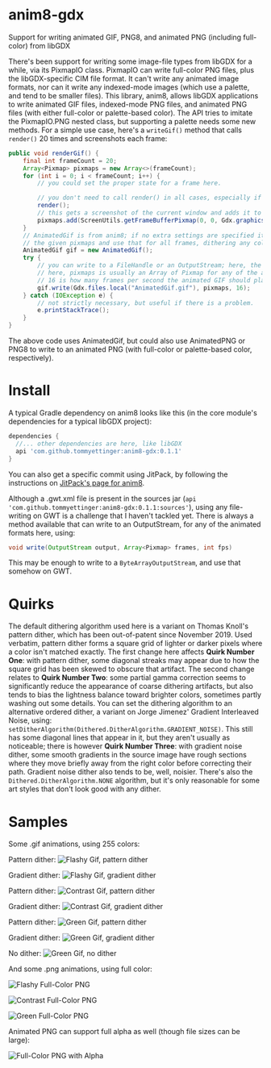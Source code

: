 # anim8-gdx
Support for writing animated GIF, PNG8, and animated PNG (including full-color) from libGDX

There's been support for writing some image-file types from libGDX for a while, via its PixmapIO class.
PixmapIO can write full-color PNG files, plus the libGDX-specific CIM file format. It can't write any
animated image formats, nor can it write any indexed-mode images (which use a palette, and tend to be
smaller files). This library, anim8, allows libGDX applications to write animated GIF files, indexed-mode
PNG files, and animated PNG files (with either full-color or palette-based color). The API tries to
imitate the PixmapIO.PNG nested class, but supporting a palette needs some new methods. For a simple use
case, here's a `writeGif()` method that calls `render()` 20 times and screenshots each frame:

```java
public void renderGif() {
    final int frameCount = 20;
    Array<Pixmap> pixmaps = new Array<>(frameCount);
    for (int i = 0; i < frameCount; i++) {
        // you could set the proper state for a frame here.

        // you don't need to call render() in all cases, especially if you have Pixmaps already.
        render();
        // this gets a screenshot of the current window and adds it to the Array of Pixmap.
        pixmaps.add(ScreenUtils.getFrameBufferPixmap(0, 0, Gdx.graphics.getWidth(), Gdx.graphics.getHeight()));
    }
    // AnimatedGif is from anim8; if no extra settings are specified it will calculate a 255-color palette from
    // the given pixmaps and use that for all frames, dithering any colors that don't match.
    AnimatedGif gif = new AnimatedGif();
    try {
        // you can write to a FileHandle or an OutputStream; here, the file will be written in the current directory.
        // here, pixmaps is usually an Array of Pixmap for any of the animated image types.
        // 16 is how many frames per second the animated GIF should play back at.
        gif.write(Gdx.files.local("AnimatedGif.gif"), pixmaps, 16);
    } catch (IOException e) {
        // not strictly necessary, but useful if there is a problem.
        e.printStackTrace();
    }
}
```

The above code uses AnimatedGif, but could also use AnimatedPNG or PNG8 to write to an animated PNG (with full-color or
palette-based color, respectively).

# Install

A typical Gradle dependency on anim8 looks like this (in the core module's dependencies for a typical libGDX project):
```groovy
dependencies {
  //... other dependencies are here, like libGDX
  api 'com.github.tommyettinger:anim8-gdx:0.1.1'
}
```

You can also get a specific commit using JitPack, by following the instructions on
[JitPack's page for anim8](https://jitpack.io/#tommyettinger/anim8-gdx/09eaf9d640). 

Although a .gwt.xml file is present in the sources jar (`api 'com.github.tommyettinger:anim8-gdx:0.1.1:sources'`), using
any file-writing on GWT is a challenge that I haven't tackled yet. There is always a method available that can write to
an OutputStream, for any of the animated formats here, using:
```java
void write(OutputStream output, Array<Pixmap> frames, int fps)
```
This may be enough to write to a `ByteArrayOutputStream`, and use that somehow on GWT.

# Quirks
The default dithering algorithm used here is a variant on Thomas Knoll's pattern dither, which has been out-of-patent
since November 2019. Used verbatim, pattern dither forms a square grid of lighter or darker pixels where a color isn't
matched exactly. The first change here affects **Quirk Number One**: with pattern dither, some diagonal streaks may
appear due to how the square grid has been skewed to obscure that artifact. The second change relates to **Quirk Number
Two**: some partial gamma correction seems to significantly reduce the appearance of coarse dithering artifacts, but
also tends to bias the lightness balance toward brighter colors, sometimes partly washing out some details. You can set
the dithering algorithm to an alternative ordered dither, a variant on Jorge Jimenez' Gradient Interleaved Noise, using:
`setDitherAlgorithm(Dithered.DitherAlgorithm.GRADIENT_NOISE)`. This still has some diagonal lines that appear in it, but
they aren't usually as noticeable; there is however **Quirk Number Three**: with gradient noise dither, some smooth
gradients in the source image have rough sections where they move briefly away from the right color before correcting
their path. Gradient noise dither also tends to be, well, noisier. There's also the `Dithered.DitherAlgorithm.NONE`
algorithm, but it's only reasonable for some art styles that don't look good with any dither.

# Samples
Some .gif animations, using 255 colors:

Pattern dither:
![Flashy Gif, pattern dither](images/AnimatedGif-flashy-pattern.gif)

Gradient dither:
![Flashy Gif, gradient dither](images/AnimatedGif-flashy-pattern.gif)

Pattern dither:
![Contrast Gif, pattern dither](images/AnimatedGif-contrast-pattern.gif)

Gradient dither:
![Contrast Gif, gradient dither](images/AnimatedGif-contrast-pattern.gif)

Pattern dither:
![Green Gif, pattern dither](images/AnimatedGif-green-pattern.gif)

Gradient dither:
![Green Gif, gradient dither](images/AnimatedGif-green-gradient.gif)

No dither:
![Green Gif, no dither](images/AnimatedGif-green-none.gif)

And some .png animations, using full color:

![Flashy Full-Color PNG](images/AnimatedPNG-flashy.png)

![Contrast Full-Color PNG](images/AnimatedPNG-contrast.png)

![Green Full-Color PNG](images/AnimatedPNG-green.png)

Animated PNG can support full alpha as well (though file sizes can be large):

![Full-Color PNG with Alpha](images/AnimatedPNG-alpha.png)
